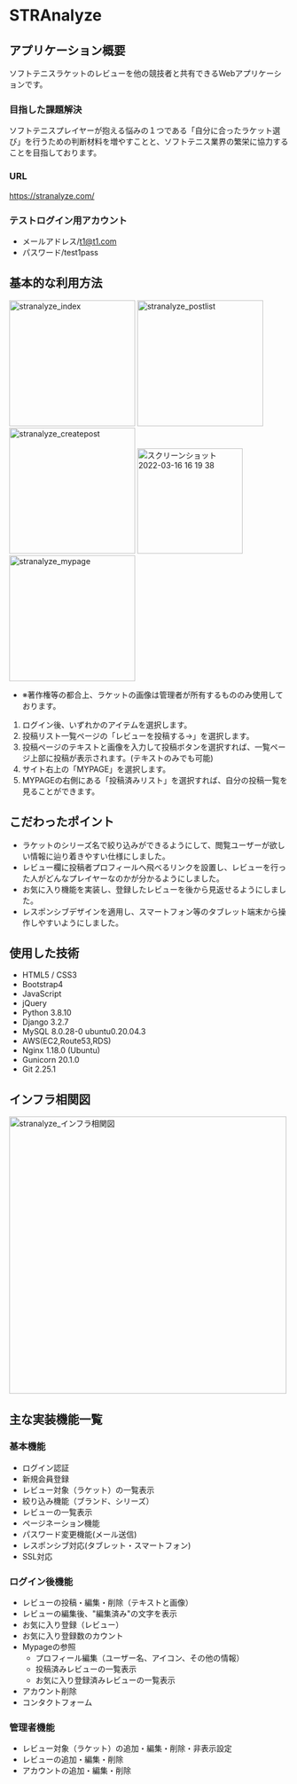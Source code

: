 # STRAnalyze
## アプリケーション概要
ソフトテニスラケットのレビューを他の競技者と共有できるWebアプリケーションです。
### 目指した課題解決
ソフトテニスプレイヤーが抱える悩みの１つである「自分に合ったラケット選び」を行うための判断材料を増やすことと、ソフトテニス業界の繁栄に協力することを目指しております。
### URL
https://stranalyze.com/
### テストログイン用アカウント
- メールアドレス/t1@t1.com
- パスワード/test1pass
## 基本的な利用方法
<img width="227" alt="stranalyze_index" src="https://user-images.githubusercontent.com/68769474/158541949-bd39a141-5c9b-4c9e-8859-635516846cab.png">  <img width="227" alt="stranalyze_postlist" src="https://user-images.githubusercontent.com/68769474/158543788-3bea448e-24c5-435f-bf99-6013240d8aad.png">  <img width="227" alt="stranalyze_createpost" src="https://user-images.githubusercontent.com/68769474/158543794-ce5859c6-707a-400f-9b7b-ab72f654cfe6.png">  <img width="190" alt="スクリーンショット 2022-03-16 16 19 38" src="https://user-images.githubusercontent.com/68769474/158543801-e2264523-c2e6-4a60-924a-cb5a058cea24.png">  <img width="227" alt="stranalyze_mypage" src="https://user-images.githubusercontent.com/68769474/158547223-ca4f46ec-35a6-4722-8c69-4f97f95d1230.png">
- ※著作権等の都合上、ラケットの画像は管理者が所有するもののみ使用しております。
1. ログイン後、いずれかのアイテムを選択します。
1. 投稿リスト一覧ページの「レビューを投稿する→」を選択します。
1. 投稿ページのテキストと画像を入力して投稿ボタンを選択すれば、一覧ページ上部に投稿が表示されます。(テキストのみでも可能)
1. サイト右上の「MYPAGE」を選択します。
1. MYPAGEの右側にある「投稿済みリスト」を選択すれば、自分の投稿一覧を見ることができます。
## こだわったポイント
- ラケットのシリーズ名で絞り込みができるようにして、閲覧ユーザーが欲しい情報に辿り着きやすい仕様にしました。
- レビュー欄に投稿者プロフィールへ飛べるリンクを設置し、レビューを行った人がどんなプレイヤーなのかが分かるようにしました。
- お気に入り機能を実装し、登録したレビューを後から見返せるようにしました。
- レスポンシブデザインを適用し、スマートフォン等のタブレット端末から操作しやすいようにしました。
## 使用した技術
- HTML5 / CSS3
- Bootstrap4
- JavaScript
- jQuery
- Python 3.8.10
- Django 3.2.7
- MySQL  8.0.28-0 ubuntu0.20.04.3
- AWS(EC2,Route53,RDS)
- Nginx 1.18.0 (Ubuntu)	
- Gunicorn 20.1.0
- Git 2.25.1
## インフラ相関図
<img width="500" alt="stranalyze_インフラ相関図" src="https://user-images.githubusercontent.com/68769474/158548686-55c73b5e-6bd1-4423-bbd8-0f8926ee07d1.png">

## 主な実装機能一覧
### 基本機能
- ログイン認証
- 新規会員登録
- レビュー対象（ラケット）の一覧表示
- 絞り込み機能（ブランド、シリーズ）
- レビューの一覧表示
- ページネーション機能
- パスワード変更機能(メール送信)
- レスポンシブ対応(タブレット・スマートフォン)
- SSL対応
### ログイン後機能
- レビューの投稿・編集・削除（テキストと画像）
- レビューの編集後、"編集済み"の文字を表示
- お気に入り登録（レビュー）
- お気に入り登録数のカウント
- Mypageの参照
  - プロフィール編集（ユーザー名、アイコン、その他の情報）
  - 投稿済みレビューの一覧表示
  - お気に入り登録済みレビューの一覧表示
- アカウント削除
- コンタクトフォーム
### 管理者機能
- レビュー対象（ラケット）の追加・編集・削除・非表示設定
- レビューの追加・編集・削除
- アカウントの追加・編集・削除
